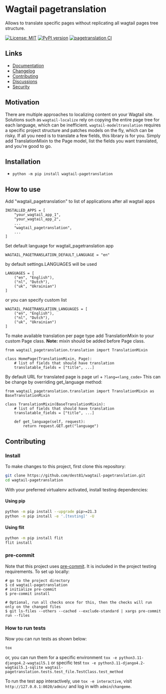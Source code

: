 # Wagtail pagetranslation

Allows to translate specific pages without replicating all wagtail pages tree structure.

[![License: MIT](https://img.shields.io/badge/License-MIT-blue.svg)](https://opensource.org/licenses/MIT)
[![PyPI version](https://badge.fury.io/py/wagtail-pagetranslation.svg)](https://badge.fury.io/py/wagtail-pagetranslation)
[![pagetranslation CI](https://github.com/dest81/wagtail-pagetranslation/actions/workflows/test.yml/badge.svg)](https://github.com/dest81/wagtail-pagetranslation/actions/workflows/test.yml)

## Links

-   [Documentation](https://github.com/dest81/wagtail-pagetranslation/blob/main/README.md)
-   [Changelog](https://github.com/dest81/wagtail-pagetranslation/blob/main/CHANGELOG.md)
-   [Contributing](https://github.com/dest81/wagtail-pagetranslation/blob/main/CONTRIBUTING.md)
-   [Discussions](https://github.com/dest81/wagtail-pagetranslation/discussions)
-   [Security](https://github.com/dest81/wagtail-pagetranslation/security)

## Motivation

There are multiple approaches to localizing content on your Wagtail site. Solutions such as `wagtail-localize` rely on copying the entire page tree for each language, which can be inefficient. `wagtail-modeltranslation` requires a specific project structure and patches models on the fly, which can be risky. If all you need is to translate a few fields, this library is for you. Simply add TranslationMixin to the Page model, list the fields you want translated, and you're good to go.

## Installation

-   `python -m pip install wagtail-pagetranslation`

## How to use

Add "wagtail_pagetranslation" to list of applications after all wagtail apps

```
INSTALLED_APPS = [
    "your_wagtail_app_1",
    "your_wagtail_app_2",
    ...
    "wagtail_pagetranslation",
    ...
]
```

Set default language for wagtail_pagetranslation app

```
WAGTAIL_PAGETRANSLATION_DEFAULT_LANGUAGE = "en"
```

by default settings.LANGUAGES will be used

```
LANGUAGES = [
    ("en", "English"),
    ("nl", "Dutch"),
    ("uk", "Ukrainian")
]
```

or you can specify custom list

```
WAGTAIL_PAGETRANSLATION_LANGUAGES = [
    ("en", "English"),
    ("nl", "Dutch"),
    ("uk", "Ukrainian")
]
```

To make available translation per page type add TranslationMixin to your custom Page class.
**Note:** mixin should be added before Page class.

```
from wagtail_pagetranslation.translation import TranslationMixin

class HomePage(TranslationMixin, Page):
    # list of fields that should have translation
    translatable_fields = ["title", ...]

```

By default URL for translated page is page url + `?lang=<lang_code>`
This can be change by overriding get_language method:

```
from wagtail_pagetranslation.translation import TranslationMixin as BaseTranslationMixin

class TranslationMixin(BaseTranslationMixin):
    # list of fields that should have translation
    translatable_fields = ["title", ...]

    def get_language(self, request):
        return request.GET.get("language")

```

## Contributing

### Install

To make changes to this project, first clone this repository:

```sh
git clone https://github.com/dest81/wagtail-pagetranslation.git
cd wagtail-pagetranslation
```

With your preferred virtualenv activated, install testing dependencies:

#### Using pip

```sh
python -m pip install --upgrade pip>=21.3
python -m pip install -e '.[testing]' -U
```

#### Using flit

```sh
python -m pip install flit
flit install
```

### pre-commit

Note that this project uses [pre-commit](https://github.com/pre-commit/pre-commit).
It is included in the project testing requirements. To set up locally:

```shell
# go to the project directory
$ cd wagtail-pagetranslation
# initialize pre-commit
$ pre-commit install

# Optional, run all checks once for this, then the checks will run only on the changed files
$ git ls-files --others --cached --exclude-standard | xargs pre-commit run --files
```

### How to run tests

Now you can run tests as shown below:

```sh
tox
```

or, you can run them for a specific environment `tox -e python3.11-django4.2-wagtail5.1` or specific test
`tox -e python3.11-django4.2-wagtail5.1-sqlite wagtail-pagetranslation.tests.test_file.TestClass.test_method`

To run the test app interactively, use `tox -e interactive`, visit `http://127.0.0.1:8020/admin/` and log in with `admin`/`changeme`.
